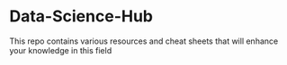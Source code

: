 # Data-Science-Hub
This repo contains various resources and cheat sheets that will enhance your knowledge in this field

